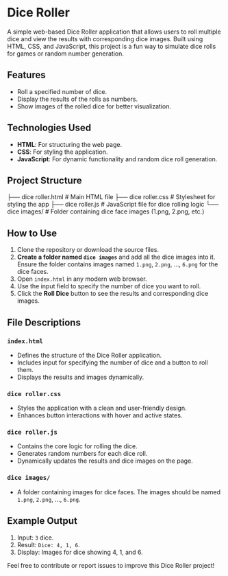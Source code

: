 # Dice Roller

A simple web-based Dice Roller application that allows users to roll multiple dice and view the results with corresponding dice images. Built using HTML, CSS, and JavaScript, this project is a fun way to simulate dice rolls for games or random number generation.

## Features
- Roll a specified number of dice.
- Display the results of the rolls as numbers.
- Show images of the rolled dice for better visualization.

## Technologies Used
- **HTML**: For structuring the web page.
- **CSS**: For styling the application.
- **JavaScript**: For dynamic functionality and random dice roll generation.

## Project Structure
├── dice roller.html # Main HTML file
├── dice roller.css # Stylesheet for styling the app
├── dice roller.js # JavaScript file for dice rolling logic
  └── dice images/ # Folder containing dice face images (1.png, 2.png, etc.)


## How to Use
1. Clone the repository or download the source files.
2. **Create a folder named `dice images`** and add all the dice images into it. Ensure the folder contains images named `1.png`, `2.png`, ..., `6.png` for the dice faces.
3. Open `index.html` in any modern web browser.
4. Use the input field to specify the number of dice you want to roll.
5. Click the **Roll Dice** button to see the results and corresponding dice images.

## File Descriptions
### `index.html`
- Defines the structure of the Dice Roller application.
- Includes input for specifying the number of dice and a button to roll them.
- Displays the results and images dynamically.

### `dice roller.css`
- Styles the application with a clean and user-friendly design.
- Enhances button interactions with hover and active states.

### `dice roller.js`
- Contains the core logic for rolling the dice.
- Generates random numbers for each dice roll.
- Dynamically updates the results and dice images on the page.

### `dice images/`
- A folder containing images for dice faces. The images should be named `1.png`, `2.png`, ..., `6.png`.

## Example Output
1. Input: `3` dice.
2. Result: `Dice: 4, 1, 6`.
3. Display: Images for dice showing 4, 1, and 6.



Feel free to contribute or report issues to improve this Dice Roller project!
